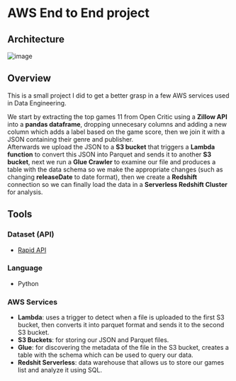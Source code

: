 # AWS End to End project

## Architecture
![image](https://github.com/ctrl-jr/AWS-end-to-end-project/assets/36134747/5d7f88d9-0cd9-4d88-8b21-d8a5ec9c2f18)



## Overview
This is a small project I did to get a better grasp in a few AWS services used in Data Engineering.

We start by extracting the top games 11 from Open Critic using a **Zillow API** into a **pandas dataframe**, dropping unnecesary columns and adding a new column which adds a label based on the game score, then we join it with a JSON containing their genre and publisher.   
Afterwards we upload the JSON to a **S3 bucket** that triggers a **Lambda function** to convert this JSON into Parquet and sends it to another **S3 bucket**, next we run a **Glue Crawler** to examine our file and produces a table with the data schema so we  make the appropriate changes (such as changing **releaseDate** to date format), then we create a  **Redshift** connection so we can finally load the data in a **Serverless Redshift Cluster** for analysis.

## Tools
### Dataset (API)
- [Rapid API](https://rapidapi.com/opencritic-opencritic-default/api/opencritic-api)

### Language 
- Python

### AWS Services
- **Lambda**: uses a trigger to detect when a file is uploaded to the first S3 bucket, then converts it into parquet format and sends it to the second S3 bucket.
- **S3 Buckets**: for storing our JSON and Parquet files.
- **Glue**: for discovering the metadata of the file in the S3 bucket, creates a table with the schema which can be used to query our data.
- **Redshit Serverless**: data warehouse that allows us to store our games list and analyze it using SQL.
